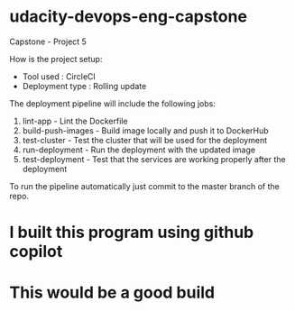 
# udacity-devops-eng-capstone
Capstone - Project 5

How is the project setup:

 * Tool used       : CircleCI
 * Deployment type : Rolling update

The deployment pipeline will include the following jobs:

1. lint-app          - Lint the Dockerfile
2. build-push-images - Build image locally and push it to DockerHub
3. test-cluster      - Test the cluster that will be used for the deployment
4. run-deployment    - Run the deployment with the updated image
5. test-deployment   - Test that the services are working properly after the deployment

To run the pipeline automatically just commit to the master branch of the repo.
# I built this program using github copilot
# This would be a good build 
